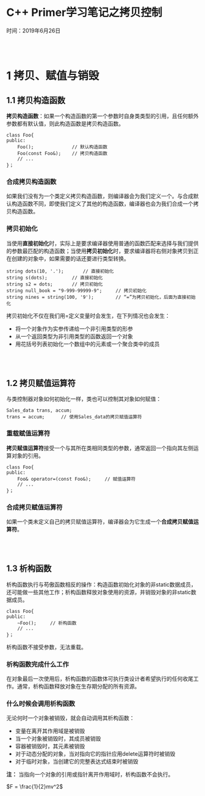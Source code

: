 <script type="text/javascript" src="http://cdn.mathjax.org/mathjax/latest/MathJax.js?config=default"></script>

# C++ Primer学习笔记之拷贝控制
时间：2019年6月26日

<br/><br/>
# 1 拷贝、赋值与销毁
## 1.1 拷贝构造函数
**拷贝构造函数**：如果一个构造函数的第一个参数时自身类类型的引用，且任何额外参数都有默认值，则此构造函数是拷贝构造函数。   
```
class Foo{
public:
	Foo();				// 默认构造函数
	Foo(const Foo&); 	// 拷贝构造函数
	// ...
}；
```
### 合成拷贝构造函数  
如果我们没有为一个类定义拷贝构造函数，则编译器会为我们定义一个。与合成默认构造函数不同，即使我们定义了其他的构造函数，编译器也会为我们合成一个拷贝构造函数。

### 拷贝初始化
当使用**直接初始化**时，实际上是要求编译器使用普通的函数匹配来选择与我们提供的参数最匹配的构造函数；当使用**拷贝初始化**时，要求编译器将右侧对象拷贝到正在创建的对象中，如果需要的话还要进行类型转换。
```
string dots(10, '.');		// 直接初始化
string s(dots);			// 直接初始化
string s2 = dots;		// 拷贝初始化
string null_book = "9-999-99999-9";		// 拷贝初始化
string nines = string(100, '9');		// “=”为拷贝初始化，后面为直接初始化
```  

拷贝初始化不仅在我们用=定义变量时会发生，在下列情况也会发生：
+ 将一个对象作为实参传递给一个非引用类型的形参
+ 从一个返回类型为非引用类型的函数返回一个对象
+ 用花括号列表初始化一个数组中的元素或一个聚合类中的成员  
  
<br/><br/>
## 1.2 拷贝赋值运算符
与类控制器对象如何初始化一样，类也可以控制其对象如何赋值：
```
Sales_data trans, accum;
trans = accum; 		// 使用Sales_data的拷贝赋值运算符
```
### 重载赋值运算符
**拷贝赋值运算符**接受一个与其所在类相同类型的参数，通常返回一个指向其左侧运算对象的引用。
```
class Foo{
public:
	Foo& operator=(const Foo&);		// 赋值运算符
	// ...
}；
```

### 合成拷贝赋值运算符
如果一个类未定义自己的拷贝赋值运算符，编译器会为它生成一个**合成拷贝赋值运算符**。  

<br/><br/>
## 1.3 析构函数
析构函数执行与苟傲函数相反的操作：构造函数初始化对象的非static数据成员，还可能做一些其他工作；析构函数释放对象使用的资源，并销毁对象的非static数据成员。
```
class Foo{
public:
	~Foo();		// 析构函数
	// ...
}；
```  
析构函数不接受参数，无法重载。

### 析构函数完成什么工作
在对象最后一次使用后，析构函数的函数体可执行类设计者希望执行的任何收尾工作。通常，析构函数释放对象在生存期分配的所有资源。

### 什么时候会调用析构函数
无论何时一个对象被销毁，就会自动调用其析构函数：
+ 变量在离开其作用域是被销毁
+ 当一个对象被销毁时，其成员被销毁
+ 容器被销毁时，其元素被销毁
+ 对于动态分配的对象，当对指向它的指针应用delete运算符时被销毁
+ 对于临时对象，当创建它的完整表达式结束时被销毁  

**注：** 当指向一个对象的引用或指针离开作用域时，析构函数不会执行。

$F = \frac{1}{2}mv^2$
